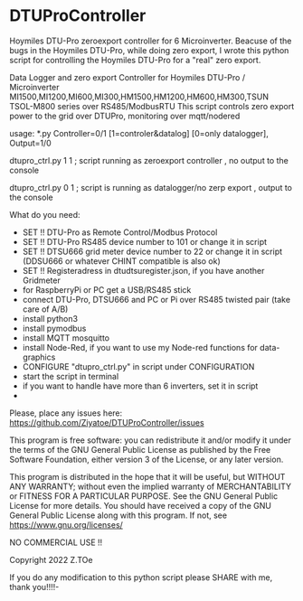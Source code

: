 # DTUProController
Hoymiles DTU-Pro  zeroexport controller for 6 Microinverter.
Beacuse of the bugs in the Hoymiles DTU-Pro, while doing zero export, I wrote this python script for controlling the Hoymiles DTU-Pro for a "real" zero export.

Data Logger and zero export Controller for Hoymiles DTU-Pro / Microinverter MI1500,MI1200,MI600,MI300,HM1500,HM1200,HM600,HM300,TSUN TSOL-M800 series over RS485/ModbusRTU
This script controls zero export power to the grid over DTUPro, monitoring over mqtt/nodered

 usage: *.py Controller=0/1 [1=controler&datalog] [0=only datalogger], Output=1/0
 
 dtupro_ctrl.py 1 1      ; script running as zeroexport controller , no output to the console
 
 dtupro_ctrl.py 0 1       ; script is running as datalogger/no zerp export , output to the console

What do you need:
- SET !! DTU-Pro as Remote Control/Modbus Protocol
- SET !! DTU-Pro RS485 device number to 101 or change it in script 
- SET !! DTSU666 grid meter device number to 22 or change it in script (DDSU666 or whatever CHINT compatible is also ok)
- SET !! Registeradress in dtudtsuregister.json, if you have another Gridmeter
- for RaspberryPi or PC get a USB/RS485 stick
- connect DTU-Pro, DTSU666 and PC or Pi over RS485 twisted pair (take care of A/B)
- install python3
- install pymodbus
- install MQTT mosquitto
- install Node-Red, if you want to use my Node-red functions for data-graphics
- CONFIGURE "dtupro_ctrl.py" in script under CONFIGURATION
- start the script in terminal
- if you want to handle have more than 6 inverters, set it in script
- 
Please, place any issues here:
https://github.com/Ziyatoe/DTUProController/issues

This program is free software: you can redistribute it and/or modify it under the terms of the
GNU General Public License as published by the Free Software Foundation, either version 3 of the License,
or any later version.

This program is distributed in the hope that it will be useful, but WITHOUT ANY WARRANTY;
without even the implied warranty of MERCHANTABILITY or FITNESS FOR A PARTICULAR PURPOSE.
See the GNU General Public License for more details.
You should have received a copy of the GNU General Public License along with this program.
If not, see <https://www.gnu.org/licenses/>

NO COMMERCIAL USE !!

Copyright 2022 Z.TOe

If you do any modification to this python script please SHARE with me, thank you!!!!-


